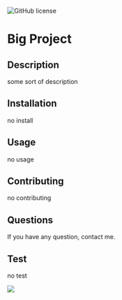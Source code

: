 
![GitHub license](https://img.shields.io/badge/license-MIT-blue.svg)

# Big Project

## Description
some sort of description
## Installation
no install
## Usage
no usage
## Contributing
no contributing
## Questions
<p>If you have any question, contact me.</p>

## Test
no test

![](https://avatars0.githubusercontent.com/u/60282092?v=4)
